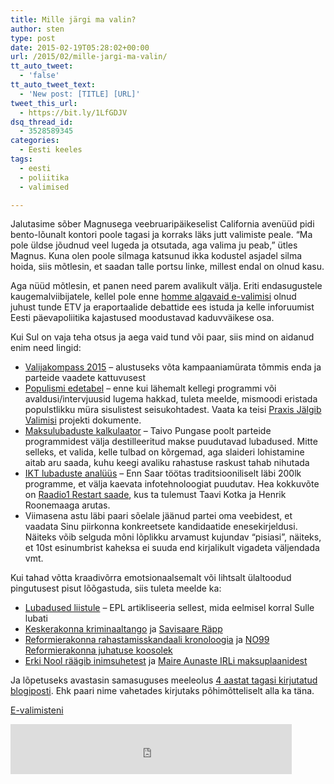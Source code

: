 ```yaml
---
title: Mille järgi ma valin?
author: sten
type: post
date: 2015-02-19T05:28:02+00:00
url: /2015/02/mille-jargi-ma-valin/
tt_auto_tweet:
  - 'false'
tt_auto_tweet_text:
  - 'New post: [TITLE] [URL]'
tweet_this_url:
  - https://bit.ly/1LfGDJV
dsq_thread_id:
  - 3528589345
categories:
  - Eesti keeles
tags:
  - eesti
  - poliitika
  - valimised

---
```

Jalutasime sõber Magnusega veebruaripäikeselist California avenüüd pidi bento-lõunalt kontori poole tagasi ja korraks läks jutt valimiste peale. &#8220;Ma pole üldse jõudnud veel lugeda ja otsutada, aga valima ju peab,&#8221; ütles Magnus. Kuna olen poole silmaga katsunud ikka kodustel asjadel silma hoida, siis mõtlesin, et saadan talle portsu linke, millest endal on olnud kasu.<!--more-->

Aga nüüd mõtlesin, et panen need parem avalikult välja. Eriti endasugustele kaugemalviibijatele, kellel pole enne [homme algavaid e-valimisi][1] olnud juhust tunde ETV ja eraportaalide debattide ees istuda ja kelle inforuumist Eesti päevapoliitika kajastused moodustavad kaduvväikese osa.

Kui Sul on vaja teha otsus ja aega vaid tund või paar, siis mind on aidanud enim need lingid:

  * [Valijakompass 2015][2] &#8211; alustuseks võta kampaaniamürata tõmmis enda ja parteide vaadete kattuvusest
  * [Populismi edetabel][3] &#8211; enne kui lähemalt kellegi programmi või avaldusi/intervjuusid lugema hakkad, tuleta meelde, mismoodi eristada populstlikku müra sisulistest seisukohtadest. Vaata ka teisi [Praxis Jälgib Valimisi][4] projekti dokumente.
  * [Maksulubaduste kalkulaator][5] &#8211; Taivo Pungase poolt parteide programmidest välja destilleeritud makse puudutavad lubadused. Mitte selleks, et valida, kelle tulbad on kõrgemad, aga slaideri lohistamine aitab aru saada, kuhu keegi avaliku rahastuse raskust tahab nihutada
  * [IKT lubaduste analüüs][6] &#8211; Enn Saar töötas traditsiooniliselt läbi 200lk programme, et välja kaevata infotehnoloogiat puudutav. Hea kokkuvõte on [Raadio1 Restart saade][7], kus ta tulemust Taavi Kotka ja Henrik Roonemaaga arutas.
  * Viimasena astu läbi paari sõelale jäänud partei oma veebidest, et vaadata Sinu piirkonna konkreetsete kandidaatide enesekirjeldusi. Näiteks võib selguda mõni lõplikku arvamust kujundav &#8220;pisiasi&#8221;, näiteks, et 10st esinumbrist kaheksa ei suuda end kirjalikult vigadeta väljendada vmt.

Kui tahad võtta kraadivõrra emotsionaalsemalt või lihtsalt ülaltoodud pingutusest pisut lõõgastuda, siis tuleta meelde ka:

  * [Lubadused liistule][8] &#8211; EPL artikliseeria sellest, mida eelmisel korral Sulle lubati
  * [Keskerakonna kriminaaltango][9] ja [Savisaare Räpp][10]
  * [Reformierakonna rahastamisskandaali kronoloogia][11] ja [NO99 Reformierakonna juhatuse koosolek][12]
  * [Erki Nool räägib inimsuhetest][13] ja [Maire Aunaste IRLi maksuplaanidest][14]

Ja lõpetuseks avastasin samasuguses meeleolus [4 aastat tagasi kirjutatud blogiposti][15]. Ehk paari nime vahetades kirjutaks põhimõtteliselt alla ka täna.

[E-valimisteni][16]

<iframe src="http://www.facebook.com/plugins/like.php?href=http%3A%2F%2Fsten.tamkivi.com%2F2015%2F02%2Fmille-jargi-ma-valin%2F&layout=standard&show_faces=true&width=450&action=like&colorscheme=light&height=80" scrolling="no" frameborder="0" style="border:none; overflow:hidden; width:450px; height:80px;" allowTransparency="true"></iframe>

 [1]: http://valimised.err.ee/v/riigikogu_valimised_2015/valimisuudised/93ca9c80-e270-4487-9692-9365946f2cbc
 [2]: http://valijakompass.err.ee
 [3]: http://www.praxis.ee/tood/praxis-jalgib-valimisi-2015/populismi-edetabel/
 [4]: http://www.praxis.ee/tood/praxis-jalgib-valimisi-2015/tegevused/
 [5]: http://pungas.ee/maksulubadused/
 [6]: http://ennsaar.blogspot.com/2015/02/mida-meile-jargmisteks-aastateks.html
 [7]: https://soundcloud.com/raadio1/14-veebruari-restart-mida-lubavad-parteid-oma-programmides-it-asjade-kohta
 [8]: http://epl.delfi.ee/news/lubadused/
 [9]: http://ekspress.delfi.ee/news/paevauudised/keskerakonna-kriminaaltango?id=38278655
 [10]: https://www.youtube.com/watch?v=TTXjK1btctE&spfreload=10
 [11]: http://memokraat.ee/2012/11/reformierakonna-rahastamisskandaali-kronoloogia/
 [12]: http://ekspress.delfi.ee/news/areen/vana-kuld-no99-reformierakonna-juhatuse-koosolek?id=64537926
 [13]: http://ekspress.delfi.ee/news/paevauudised/nool-valtige-praktiseerivate-homoseksuaalide-seltskonda?id=65850324
 [14]: http://www.igav.ee/videod/video-maire-aunaste-raagib-ausalt-irl-valimiskampaaniast?id=70702173
 [15]: http://sten.tamkivi.com/2011/02/kuidas-valida-keda-valida/ "Kuidas valida, keda valida?"
 [16]: https://www.valimised.ee/